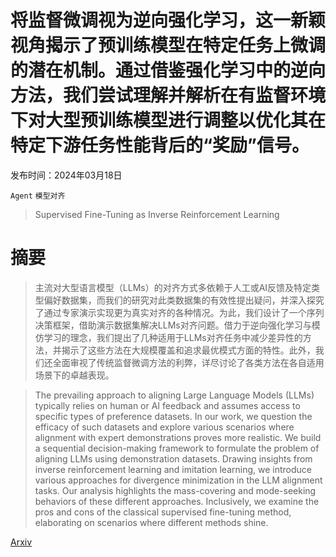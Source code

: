 # 将监督微调视为逆向强化学习，这一新颖视角揭示了预训练模型在特定任务上微调的潜在机制。通过借鉴强化学习中的逆向方法，我们尝试理解并解析在有监督环境下对大型预训练模型进行调整以优化其在特定下游任务性能背后的“奖励”信号。

发布时间：2024年03月18日

`Agent` `模型对齐`

> Supervised Fine-Tuning as Inverse Reinforcement Learning

# 摘要

> 主流对大型语言模型（LLMs）的对齐方式多依赖于人工或AI反馈及特定类型偏好数据集，而我们的研究对此类数据集的有效性提出疑问，并深入探究了通过专家演示实现更为真实对齐的各种情况。为此，我们设计了一个序列决策框架，借助演示数据集解决LLMs对齐问题。借力于逆向强化学习与模仿学习的理念，我们提出了几种适用于LLMs对齐任务中减少差异性的方法，并揭示了这些方法在大规模覆盖和追求最优模式方面的特性。此外，我们还全面审视了传统监督微调方法的利弊，详尽讨论了各类方法在各自适用场景下的卓越表现。

> The prevailing approach to aligning Large Language Models (LLMs) typically relies on human or AI feedback and assumes access to specific types of preference datasets. In our work, we question the efficacy of such datasets and explore various scenarios where alignment with expert demonstrations proves more realistic. We build a sequential decision-making framework to formulate the problem of aligning LLMs using demonstration datasets. Drawing insights from inverse reinforcement learning and imitation learning, we introduce various approaches for divergence minimization in the LLM alignment tasks. Our analysis highlights the mass-covering and mode-seeking behaviors of these different approaches. Inclusively, we examine the pros and cons of the classical supervised fine-tuning method, elaborating on scenarios where different methods shine.

[Arxiv](https://arxiv.org/abs/2403.12017)